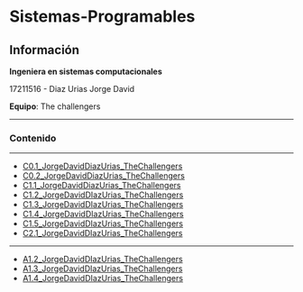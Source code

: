 # Sistemas-Programables

## **Información**
**Ingeniera en sistemas computacionales**

17211516 - Diaz Urias Jorge David

**Equipo**: The challengers



___
###  Contenido
___

- [C0.1_JorgeDavidDiazUrias_TheChallengers](https://github.com/JDavidDiaz/Sistemas-Programables/blob/master/Blog/C0.1_JorgeDavidDiazUrias_TheChallengers.md)
- [C0.2_JorgeDavidDiazUrias_TheChallengers](https://github.com/JDavidDiaz/Sistemas-Programables/blob/master/Blog/C0.2_JorgeDavidDiazUrias_TheChallengers.md)
- [C1.1_JorgeDavidDiazUrias_TheChallengers](https://github.com/JDavidDiaz/Sistemas-Programables/blob/master/Blog/C1.1_JorgeDavidDiazUrias_TheChallengers.md)
- [C1.2_JorgeDavidDIazUrias_TheChallengers](https://github.com/JDavidDiaz/Sistemas-Programables/blob/master/Blog/C1.2_JorgeDavidDiazUrias_TheChallengers.md)
- [C1.3_JorgeDavidDIazUrias_TheChallengers](https://github.com/JDavidDiaz/Sistemas-Programables/blob/master/Blog/C1.3_JorgeDavidDiazUrias_TheChallengers.md)
- [C1.4_JorgeDavidDIazUrias_TheChallengers](https://github.com/JDavidDiaz/Sistemas-Programables/blob/master/Blog/C1.4_JorgeDavidDiazUrias_TheChallengers.md)
- [C1.5_JorgeDavidDIazUrias_TheChallengers](https://github.com/JDavidDiaz/Sistemas-Programables/blob/master/Blog/C1.5_JorgeDavidDiazUrias_TheChallengers.md)             
- [C2.1_JorgeDavidDIazUrias_TheChallengers](https://github.com/JDavidDiaz/Sistemas-Programables/blob/master/Blog/C2.1_JorgeDavidDiazUrias_TheChallengers.md) 
___
- [A1.2_JorgeDavidDIazUrias_TheChallengers](https://github.com/JDavidDiaz/Sistemas-Programables/blob/master/Docs/A1.2_JorgeDavidDiazUrias_TheChallengers.md)
- [A1.3_JorgeDavidDIazUrias_TheChallengers](https://github.com/JDavidDiaz/Sistemas-Programables/blob/master/Docs/A1.3_JorgeDavidDiazUrias_TheChallengers.md) 
- [A1.4_JorgeDavidDIazUrias_TheChallengers](https://github.com/JDavidDiaz/Sistemas-Programables/blob/master/Docs/A1.4_JorgeDavidDiazUrias_TheChallengers.md) 
